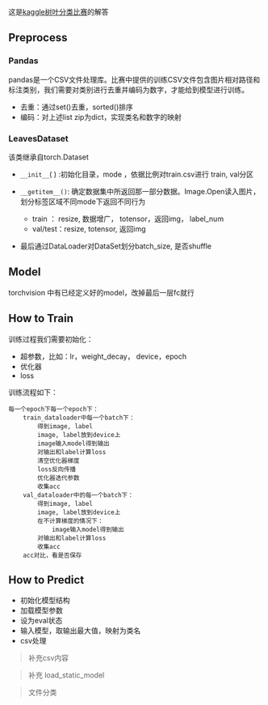这是[kaggle树叶分类比赛](https://www.kaggle.com/competitions/classify-leaves)的解答

## Preprocess

### Pandas

pandas是一个CSV文件处理库。比赛中提供的训练CSV文件包含图片相对路径和标注类别，我们需要对类别进行去重并编码为数字，才能给到模型进行训练。

- 去重：通过set()去重，sorted()排序
- 编码：对上述list zip为dict，实现类名和数字的映射

### LeavesDataset

该类继承自torch.Dataset

- `__init__`( ) :初始化目录，mode ，依据比例对train.csv进行 train, val分区
- `__getitem__()`: 确定数据集中所返回那一部分数据。Image.Open读入图片，划分标签区域不同mode下返回不同行为
  - train ： resize, 数据增广， totensor，返回img， label_num
  - val/test：resize, totensor, 返回img

- 最后通过DataLoader对DataSet划分batch_size, 是否shuffle

## Model

torchvision 中有已经定义好的model，改掉最后一层fc就行

## How to Train

训练过程我们需要初始化：

- 超参数，比如：lr，weight_decay， device，epoch
- 优化器
- loss

训练流程如下：

```
每一个epoch下每一个epoch下：
	train_dataloader中每一个batch下：
		得到image, label
		image, label放到device上
		image输入model得到输出
		对输出和label计算loss
		清空优化器梯度
		loss反向传播
		优化器迭代参数
		收集acc
	val_dataloader中的每一个batch下：
		得到image, label
		image, label放到device上
		在不计算梯度的情况下：
			image输入model得到输出
		对输出和label计算loss
		收集acc
	acc对比，看是否保存
```

## How to Predict

- 初始化模型结构
- 加载模型参数
- 设为eval状态
- 输入模型，取输出最大值，映射为类名
- csv处理

>补充csv内容

>补充 load_static_model

> 文件分类
